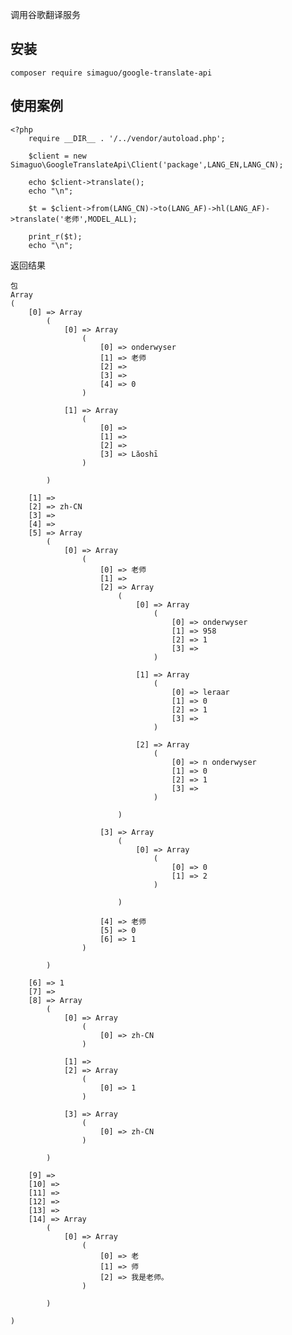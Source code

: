 调用谷歌翻译服务

安装
---
    composer require simaguo/google-translate-api

使用案例
----

    <?php
        require __DIR__ . '/../vendor/autoload.php';

        $client = new Simaguo\GoogleTranslateApi\Client('package',LANG_EN,LANG_CN);

        echo $client->translate();
        echo "\n";

        $t = $client->from(LANG_CN)->to(LANG_AF)->hl(LANG_AF)->translate('老师',MODEL_ALL);

        print_r($t);
        echo "\n";




返回结果

    包
    Array
    (
        [0] => Array
            (
                [0] => Array
                    (
                        [0] => onderwyser
                        [1] => 老师
                        [2] =>
                        [3] =>
                        [4] => 0
                    )

                [1] => Array
                    (
                        [0] =>
                        [1] =>
                        [2] =>
                        [3] => Lǎoshī
                    )

            )

        [1] =>
        [2] => zh-CN
        [3] =>
        [4] =>
        [5] => Array
            (
                [0] => Array
                    (
                        [0] => 老师
                        [1] =>
                        [2] => Array
                            (
                                [0] => Array
                                    (
                                        [0] => onderwyser
                                        [1] => 958
                                        [2] => 1
                                        [3] =>
                                    )

                                [1] => Array
                                    (
                                        [0] => leraar
                                        [1] => 0
                                        [2] => 1
                                        [3] =>
                                    )

                                [2] => Array
                                    (
                                        [0] => n onderwyser
                                        [1] => 0
                                        [2] => 1
                                        [3] =>
                                    )

                            )

                        [3] => Array
                            (
                                [0] => Array
                                    (
                                        [0] => 0
                                        [1] => 2
                                    )

                            )

                        [4] => 老师
                        [5] => 0
                        [6] => 1
                    )

            )

        [6] => 1
        [7] =>
        [8] => Array
            (
                [0] => Array
                    (
                        [0] => zh-CN
                    )

                [1] =>
                [2] => Array
                    (
                        [0] => 1
                    )

                [3] => Array
                    (
                        [0] => zh-CN
                    )

            )

        [9] =>
        [10] =>
        [11] =>
        [12] =>
        [13] =>
        [14] => Array
            (
                [0] => Array
                    (
                        [0] => 老
                        [1] => 师
                        [2] => 我是老师。
                    )

            )

    )
